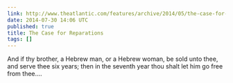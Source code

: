 ```yaml
---
link: http://www.theatlantic.com/features/archive/2014/05/the-case-for-reparations/361631/
date: 2014-07-30 14:06 UTC
published: true
title: The Case for Reparations
tags: []
---
```


And if thy brother, a Hebrew man, or a Hebrew woman, be sold unto thee, and serve thee six years; then in the seventh year thou shalt let him go free from thee.…
